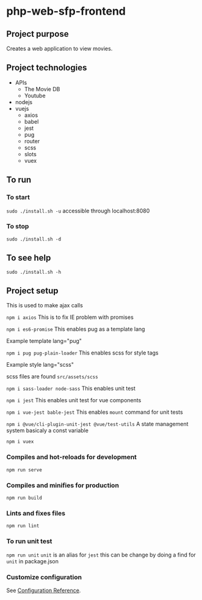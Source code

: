 # php-web-sfp-frontend

## Project purpose
Creates a web application to view movies.

## Project technologies
- APIs
  - The Movie DB
  - Youtube
- nodejs
- vuejs
  - axios
  - babel
  - jest
  - pug
  - router
  - scss
  - slots
  - vuex

## To run
### To start
```sudo ./install.sh -u```
accessible through localhost:8080

### To stop
```sudo ./install.sh -d```

## To see help
`sudo ./install.sh -h`

## Project setup
This is used to make ajax calls

```npm i axios```
This is to fix IE problem with promises

```npm i es6-promise```
This enables pug as a template lang

Example template lang="pug"

```npm i pug pug-plain-loader```
This enables scss for style tags

Example style lang="scss"

scss files are found `src/assets/scss`

```npm i sass-loader node-sass```
This enables unit test

```npm i jest```
This enables unit test for vue components

```npm i vue-jest bable-jest```
This enables `mount` command for unit tests

```npm i @vue/cli-plugin-unit-jest @vue/test-utils```
A state management system basicaly a const variable

```npm i vuex```

### Compiles and hot-reloads for development
```npm run serve```

### Compiles and minifies for production
```npm run build```

### Lints and fixes files
```npm run lint```

### To run unit test
```npm run unit```
`unit` is an alias for `jest` this
can be change by doing a find for
`unit` in package.json


### Customize configuration
See [Configuration Reference](https://cli.vuejs.org/config/).
